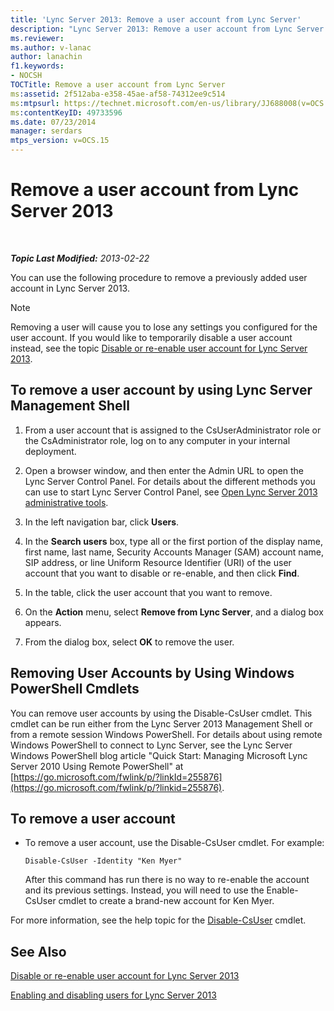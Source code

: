 ```yaml
---
title: 'Lync Server 2013: Remove a user account from Lync Server'
description: "Lync Server 2013: Remove a user account from Lync Server."
ms.reviewer: 
ms.author: v-lanac
author: lanachin
f1.keywords:
- NOCSH
TOCTitle: Remove a user account from Lync Server
ms:assetid: 2f512aba-e358-45ae-af58-74312ee9c514
ms:mtpsurl: https://technet.microsoft.com/en-us/library/JJ688008(v=OCS.15)
ms:contentKeyID: 49733596
ms.date: 07/23/2014
manager: serdars
mtps_version: v=OCS.15
---
```


# Remove a user account from Lync Server 2013

<div data-xmlns="http://www.w3.org/1999/xhtml">

<div class="topic" data-xmlns="http://www.w3.org/1999/xhtml" data-msxsl="urn:schemas-microsoft-com:xslt" data-cs="https://msdn.microsoft.com/">

<div data-asp="https://msdn2.microsoft.com/asp">



</div>

<div id="mainSection">

<div id="mainBody">

<span> </span>

_**Topic Last Modified:** 2013-02-22_

You can use the following procedure to remove a previously added user account in Lync Server 2013.

<div>


> [!NOTE]  
> Removing a user will cause you to lose any settings you configured for the user account. If you would like to temporarily disable a user account instead, see the topic <A href="lync-server-2013-disable-or-re-enable-user-account-for-lync-server.md">Disable or re-enable user account for Lync Server 2013</A>.



</div>

<div>

## To remove a user account by using Lync Server Management Shell

1.  From a user account that is assigned to the CsUserAdministrator role or the CsAdministrator role, log on to any computer in your internal deployment.

2.  Open a browser window, and then enter the Admin URL to open the Lync Server Control Panel. For details about the different methods you can use to start Lync Server Control Panel, see [Open Lync Server 2013 administrative tools](lync-server-2013-open-lync-server-administrative-tools.md).

3.  In the left navigation bar, click **Users**.

4.  In the **Search users** box, type all or the first portion of the display name, first name, last name, Security Accounts Manager (SAM) account name, SIP address, or line Uniform Resource Identifier (URI) of the user account that you want to disable or re-enable, and then click **Find**.

5.  In the table, click the user account that you want to remove.

6.  On the **Action** menu, select **Remove from Lync Server**, and a dialog box appears.

7.  From the dialog box, select **OK** to remove the user.

</div>

<div>

## Removing User Accounts by Using Windows PowerShell Cmdlets

You can remove user accounts by using the Disable-CsUser cmdlet. This cmdlet can be run either from the Lync Server 2013 Management Shell or from a remote session Windows PowerShell. For details about using remote Windows PowerShell to connect to Lync Server, see the Lync Server Windows PowerShell blog article "Quick Start: Managing Microsoft Lync Server 2010 Using Remote PowerShell" at [https://go.microsoft.com/fwlink/p/?linkId=255876](https://go.microsoft.com/fwlink/p/?linkid=255876).

<div>

## To remove a user account

  - To remove a user account, use the Disable-CsUser cmdlet. For example:
    
        Disable-CsUser -Identity "Ken Myer"
    
    After this command has run there is no way to re-enable the account and its previous settings. Instead, you will need to use the Enable-CsUser cmdlet to create a brand-new account for Ken Myer.

</div>

For more information, see the help topic for the [Disable-CsUser](https://docs.microsoft.com/powershell/module/skype/Disable-CsUser) cmdlet.

</div>

<div>

## See Also


[Disable or re-enable user account for Lync Server 2013](lync-server-2013-disable-or-re-enable-user-account-for-lync-server.md)  


[Enabling and disabling users for Lync Server 2013](lync-server-2013-enabling-and-disabling-users-for-lync-server.md)  
  

</div>

</div>

<span> </span>

</div>

</div>

</div>

